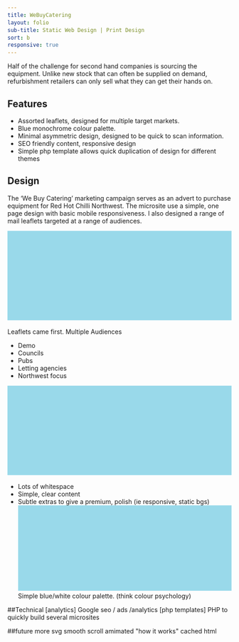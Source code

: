 ```yaml
---
title: WeBuyCatering
layout: folio
sub-title: Static Web Design | Print Design
sort: b
responsive: true
---
```


<span class="block-intro">Half of the challenge for second hand companies is sourcing the equipment. Unlike new stock that can often be supplied on demand, refurbishment retailers can only sell what they can get their hands on.
</span>

<div class="block-half" >
<h2>Features</h2>
<ul>
  <li>Assorted leaflets, designed for multiple target markets.</li>
  <li>Blue monochrome colour palette.</li>
  <li>Minimal asymmetric design, designed to be quick to scan information.</li>
  <li>SEO friendly content, responsive design</li>
  <li>Simple php template allows quick duplication of design for different themes</li>
</ul>
</div>

<div class="block-half" >
<h2>Design</h2>
<p>
  The ‘We Buy Catering’ marketing campaign serves as an advert to purchase equipment for Red Hot Chilli Northwest. The microsite use a simple, one page design with basic mobile responsiveness. I also designed a range of mail leaflets targeted at a range of audiences.
</p>
</div>

![leaflet](/images/placeholder.png)

Leaflets came first. Multiple Audiences

- Demo
- Councils
- Pubs
- Letting agencies
- Northwest focus

![site design](/images/placeholder.png)

- Lots of whitespace
- Simple, clear content
- Subtle extras to give a premium, polish (ie responsive, static bgs)
![Colour palette](/images/placeholder.png)
Simple blue/white colour palette. (think colour psychology)

##Technical
[analytics]
Google seo / ads /analytics
 [php templates]
PHP to quickly build several microsites

##future
more svg
smooth scroll
amimated "how it works"
cached html

